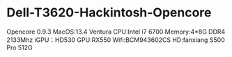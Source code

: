 # Dell-T3620-Hackintosh-Opencore
Opencore 0.9.3
MacOS:13.4 Ventura
CPU:Intel i7 6700
Memory:4*8G DDR4 2133Mhz
iGPU：HD530
GPU:RX550
Wifi:BCM943602CS
HD:fanxiang S500 Pro 512G
